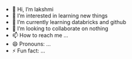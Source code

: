 - 👋 Hi, I’m lakshmi
- 👀 I’m interested in learning new things
- 🌱 I’m currently learning databricks and github
- 💞️ I’m looking to collaborate on nothing
- 📫 How to reach me ...
- 😄 Pronouns: ...
- ⚡ Fun fact: ...

<!---
liyer84/liyer84 is a ✨ special ✨ repository because its `README.md` (this file) appears on your GitHub profile.
You can click the Preview link to take a look at your changes.
--->
